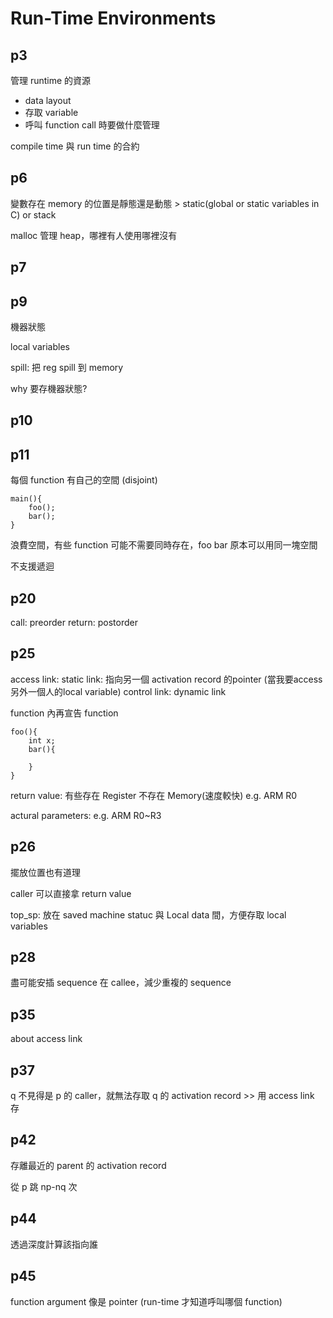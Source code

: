 # Run-Time Environments

## p3

管理 runtime 的資源

* data layout
* 存取 variable
* 呼叫 function call 時要做什麼管理

compile time 與 run time 的合約

## p6

變數存在 memory 的位置是靜態還是動態 > static(global or static variables in C) or stack

malloc 管理 heap，哪裡有人使用哪裡沒有

## p7

## p9

機器狀態

local variables

spill: 把 reg spill 到 memory

why 要存機器狀態?

## p10

## p11

每個 function 有自己的空間 (disjoint)

```
main(){
    foo();
    bar();
}
```

浪費空間，有些 function 可能不需要同時存在，foo bar 原本可以用同一塊空間

不支援遞迴

## p20

call: preorder
return: postorder

## p25

access link: static link: 指向另一個 activation record 的pointer (當我要access 另外一個人的local variable)
control link: dynamic link

function 內再宣告 function

```
foo(){
    int x;
    bar(){

    }
}
```

return value: 有些存在 Register 不存在 Memory(速度較快) e.g. ARM R0

actural parameters: e.g. ARM R0~R3

## p26

擺放位置也有道理

caller 可以直接拿 return value

top_sp: 放在 saved machine statuc 與 Local data 間，方便存取 local variables

## p28

盡可能安插 sequence 在 callee，減少重複的 sequence

## p35

about access link

## p37

q 不見得是 p 的 caller，就無法存取 q 的 activation record >> 用 access link 存

## p42

存離最近的 parent 的 activation record

從 p 跳 np-nq 次

## p44

透過深度計算該指向誰

## p45

function argument 像是 pointer (run-time 才知道呼叫哪個 function)
